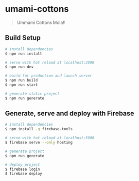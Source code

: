 # umami-cottons

> Ummami Cottons Mola!!

## Build Setup

``` bash
# install dependencies
$ npm run install

# serve with hot reload at localhost:3000
$ npm run dev

# build for production and launch server
$ npm run build
$ npm run start

# generate static project
$ npm run generate
```

## Generate, serve and deploy with Firebase
``` bash
# install dependencies
$ npm install -g firebase-tools

# serve with hot reload at localhost:5000
$ firebase serve --only hosting

# generate project
$ npm run generate

# deploy project
$ firebase login
$ firebase deploy
```
